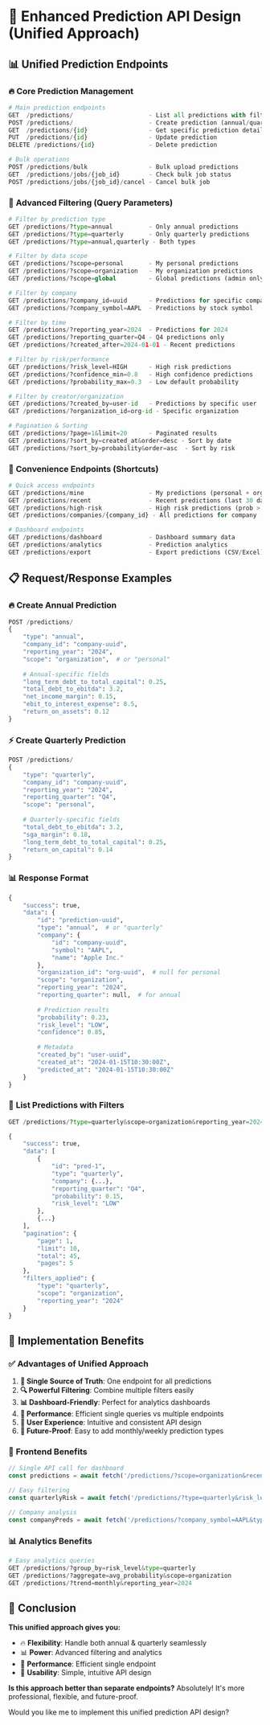 # 🎯 Enhanced Prediction API Design (Unified Approach)

## 📊 **Unified Prediction Endpoints**

### 🔥 **Core Prediction Management**
```python
# Main prediction endpoints
GET  /predictions/                     - List all predictions with filters
POST /predictions/                     - Create prediction (annual/quarterly)
GET  /predictions/{id}                 - Get specific prediction details
PUT  /predictions/{id}                 - Update prediction
DELETE /predictions/{id}               - Delete prediction

# Bulk operations
POST /predictions/bulk                 - Bulk upload predictions
GET  /predictions/jobs/{job_id}        - Check bulk job status
POST /predictions/jobs/{job_id}/cancel - Cancel bulk job
```

### 🎨 **Advanced Filtering (Query Parameters)**
```python
# Filter by prediction type
GET /predictions/?type=annual          - Only annual predictions
GET /predictions/?type=quarterly       - Only quarterly predictions  
GET /predictions/?type=annual,quarterly - Both types

# Filter by data scope
GET /predictions/?scope=personal       - My personal predictions
GET /predictions/?scope=organization   - My organization predictions
GET /predictions/?scope=global         - Global predictions (admin only)

# Filter by company
GET /predictions/?company_id=uuid      - Predictions for specific company
GET /predictions/?company_symbol=AAPL  - Predictions by stock symbol

# Filter by time
GET /predictions/?reporting_year=2024  - Predictions for 2024
GET /predictions/?reporting_quarter=Q4 - Q4 predictions only
GET /predictions/?created_after=2024-01-01 - Recent predictions

# Filter by risk/performance
GET /predictions/?risk_level=HIGH      - High risk predictions
GET /predictions/?confidence_min=0.8   - High confidence predictions
GET /predictions/?probability_max=0.3  - Low default probability

# Filter by creator/organization
GET /predictions/?created_by=user-id   - Predictions by specific user
GET /predictions/?organization_id=org-id - Specific organization

# Pagination & Sorting
GET /predictions/?page=1&limit=20      - Paginated results
GET /predictions/?sort_by=created_at&order=desc - Sort by date
GET /predictions/?sort_by=probability&order=asc  - Sort by risk
```

### 🎯 **Convenience Endpoints (Shortcuts)**
```python
# Quick access endpoints
GET /predictions/mine                  - My predictions (personal + org)
GET /predictions/recent                - Recent predictions (last 30 days)
GET /predictions/high-risk             - High risk predictions (prob > 0.7)
GET /predictions/companies/{company_id} - All predictions for company

# Dashboard endpoints
GET /predictions/dashboard             - Dashboard summary data
GET /predictions/analytics             - Prediction analytics
GET /predictions/export                - Export predictions (CSV/Excel)
```

## 📋 **Request/Response Examples**

### 🔥 **Create Annual Prediction**
```python
POST /predictions/
{
    "type": "annual",
    "company_id": "company-uuid",
    "reporting_year": "2024",
    "scope": "organization",  # or "personal"
    
    # Annual-specific fields
    "long_term_debt_to_total_capital": 0.25,
    "total_debt_to_ebitda": 3.2,
    "net_income_margin": 0.15,
    "ebit_to_interest_expense": 8.5,
    "return_on_assets": 0.12
}
```

### ⚡ **Create Quarterly Prediction**
```python
POST /predictions/
{
    "type": "quarterly", 
    "company_id": "company-uuid",
    "reporting_year": "2024",
    "reporting_quarter": "Q4",
    "scope": "personal",
    
    # Quarterly-specific fields
    "total_debt_to_ebitda": 3.2,
    "sga_margin": 0.18,
    "long_term_debt_to_total_capital": 0.25,
    "return_on_capital": 0.14
}
```

### 📊 **Response Format**
```python
{
    "success": true,
    "data": {
        "id": "prediction-uuid",
        "type": "annual",  # or "quarterly"
        "company": {
            "id": "company-uuid",
            "symbol": "AAPL",
            "name": "Apple Inc."
        },
        "organization_id": "org-uuid",  # null for personal
        "scope": "organization",
        "reporting_year": "2024",
        "reporting_quarter": null,  # for annual
        
        # Prediction results
        "probability": 0.23,
        "risk_level": "LOW",
        "confidence": 0.85,
        
        # Metadata
        "created_by": "user-uuid", 
        "created_at": "2024-01-15T10:30:00Z",
        "predicted_at": "2024-01-15T10:30:00Z"
    }
}
```

### 🎨 **List Predictions with Filters**
```python
GET /predictions/?type=quarterly&scope=organization&reporting_year=2024&limit=10

{
    "success": true,
    "data": [
        {
            "id": "pred-1",
            "type": "quarterly",
            "company": {...},
            "reporting_quarter": "Q4",
            "probability": 0.15,
            "risk_level": "LOW"
        },
        {...}
    ],
    "pagination": {
        "page": 1,
        "limit": 10,
        "total": 45,
        "pages": 5
    },
    "filters_applied": {
        "type": "quarterly",
        "scope": "organization", 
        "reporting_year": "2024"
    }
}
```

## 🔧 **Implementation Benefits**

### ✅ **Advantages of Unified Approach**
1. **🎯 Single Source of Truth**: One endpoint for all predictions
2. **🔍 Powerful Filtering**: Combine multiple filters easily
3. **📊 Dashboard-Friendly**: Perfect for analytics dashboards
4. **🚀 Performance**: Efficient single queries vs multiple endpoints
5. **👥 User Experience**: Intuitive and consistent API design
6. **🔄 Future-Proof**: Easy to add monthly/weekly prediction types

### 📱 **Frontend Benefits**
```javascript
// Single API call for dashboard
const predictions = await fetch('/predictions/?scope=organization&recent=true');

// Easy filtering
const quarterlyRisk = await fetch('/predictions/?type=quarterly&risk_level=HIGH');

// Company analysis
const companyPreds = await fetch('/predictions/?company_symbol=AAPL&type=annual,quarterly');
```

### 📊 **Analytics Benefits**
```python
# Easy analytics queries
GET /predictions/?group_by=risk_level&type=quarterly
GET /predictions/?aggregate=avg_probability&scope=organization
GET /predictions/?trend=monthly&reporting_year=2024
```

## 🎯 **Conclusion**

**This unified approach gives you:**
- 🔥 **Flexibility**: Handle both annual & quarterly seamlessly
- 📊 **Power**: Advanced filtering and analytics
- 🚀 **Performance**: Efficient single endpoint
- 👥 **Usability**: Simple, intuitive API design

**Is this approach better than separate endpoints?** Absolutely! It's more professional, flexible, and future-proof.

Would you like me to implement this unified prediction API design?
